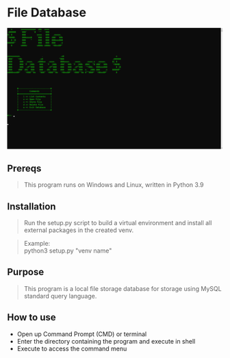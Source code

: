 # File Database #
![alt text](https://github.com/ngimb64/File-Database/blob/main/FileDatabase.png?raw=true)

## Prereqs
> This program runs on Windows and Linux, written in Python 3.9

## Installation
> Run the setup.py script to build a virtual environment and install all external packages in the created venv.

> Example:<br>
> python3 setup.py "venv name"


## Purpose
> This program is a local file storage database for storage using MySQL standard query language.

## How to use
- Open up Command Prompt (CMD) or terminal
- Enter the directory containing the program and execute in shell
- Execute to access the command menu